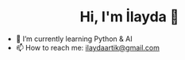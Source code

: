 <h1 align="center">Hi, I'm İlayda 👋</h1>


- 🌱 I’m currently learning Python & AI
- 📫 How to reach me: ilaydaartik@gmail.com

